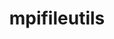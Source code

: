 ---
title: "mpifileutils"
layout: cache
categories: [package, develop]
meta: {"compilers": ["cce@=18.0.0", "gcc@=11.4.0", "oneapi@=2024.2.1"], "num_specs": 30, "num_specs_by_stack": {"e4s": 7, "e4s-cray-rhel": 6, "e4s-neoverse-v2": 7, "e4s-oneapi": 6, "root": 30}, "oss": ["rhel8", "ubuntu22.04"], "platforms": ["linux"], "stacks": ["e4s", "e4s-cray-rhel", "e4s-neoverse-v2", "e4s-oneapi", "root"], "targets": ["neoverse_v2", "x86_64_v3"], "versions": ["0.12"]}
spec_details: [{"compiler": "oneapi@=2024.2.1", "hash": "2xvdnth4udt2paazrpeq3hsp3pvvw4y3", "os": "ubuntu22.04", "platform": "linux", "size": "-", "stacks": ["e4s-oneapi", "root"], "target": "x86_64_v3", "variants": ["build_system=cmake", "build_type=Release", "~daos", "~experimental", "generator=make", "~gpfs", "~ipo", "~lustre", "~xattr"], "versions": ["0.12"]}, {"compiler": "cce@=18.0.0", "hash": "3xdtvw444ixtss6aa2e2mevib6zgecjz", "os": "rhel8", "platform": "linux", "size": "-", "stacks": ["root"], "target": "x86_64_v3", "variants": ["build_system=cmake", "build_type=Release", "~daos", "~experimental", "generator=make", "~gpfs", "~ipo", "~lustre", "~xattr"], "versions": ["0.12"]}, {"compiler": "oneapi@=2024.2.1", "hash": "4i52tzi36cv6houy7mrrhxkydnhm3yug", "os": "ubuntu22.04", "platform": "linux", "size": "-", "stacks": ["e4s-oneapi", "root"], "target": "x86_64_v3", "variants": ["build_system=cmake", "build_type=Release", "~daos", "~experimental", "generator=make", "~gpfs", "~ipo", "~lustre", "~xattr"], "versions": ["0.12"]}, {"compiler": "oneapi@=2024.2.1", "hash": "4mftocvyzp6cb7l3le73n55smahjheyg", "os": "ubuntu22.04", "platform": "linux", "size": "-", "stacks": ["e4s-oneapi", "root"], "target": "x86_64_v3", "variants": ["build_system=cmake", "build_type=Release", "~daos", "~experimental", "generator=make", "~gpfs", "~ipo", "~lustre", "~xattr"], "versions": ["0.12"]}, {"compiler": "gcc@=11.4.0", "hash": "4yttslvfvs6zhzwdwkaegrxlgk3txntr", "os": "ubuntu22.04", "platform": "linux", "size": "-", "stacks": ["e4s-neoverse-v2", "root"], "target": "neoverse_v2", "variants": ["build_system=cmake", "build_type=Release", "~daos", "~experimental", "generator=make", "~gpfs", "~ipo", "~lustre", "~xattr"], "versions": ["0.12"]}, {"compiler": "cce@=18.0.0", "hash": "5gbiljq54dwxyeosg3fwrjc6at27mrph", "os": "rhel8", "platform": "linux", "size": "-", "stacks": ["e4s-cray-rhel", "root"], "target": "x86_64_v3", "variants": ["build_system=cmake", "build_type=Release", "~daos", "~experimental", "generator=make", "~gpfs", "~ipo", "~lustre", "~xattr"], "versions": ["0.12"]}, {"compiler": "gcc@=11.4.0", "hash": "5lnzpj25ljtg5wlblfecrihpymyva7id", "os": "ubuntu22.04", "platform": "linux", "size": "-", "stacks": ["e4s", "root"], "target": "x86_64_v3", "variants": ["build_system=cmake", "build_type=Release", "~daos", "~experimental", "generator=make", "~gpfs", "~ipo", "~lustre", "~xattr"], "versions": ["0.12"]}, {"compiler": "cce@=18.0.0", "hash": "5o3ykdvqkulytxinhbs4v7bo5x4pyia2", "os": "rhel8", "platform": "linux", "size": "-", "stacks": ["e4s-cray-rhel", "root"], "target": "x86_64_v3", "variants": ["build_system=cmake", "build_type=Release", "~daos", "~experimental", "generator=make", "~gpfs", "~ipo", "~lustre", "~xattr"], "versions": ["0.12"]}, {"compiler": "oneapi@=2024.2.1", "hash": "6md5fddzonm4vdmnc3cgs5aw55p47w6y", "os": "ubuntu22.04", "platform": "linux", "size": "-", "stacks": ["root"], "target": "x86_64_v3", "variants": ["build_system=cmake", "build_type=Release", "~daos", "~experimental", "generator=make", "~gpfs", "~ipo", "~lustre", "~xattr"], "versions": ["0.12"]}, {"compiler": "gcc@=11.4.0", "hash": "at2m6633ei7orjkirjw7p4tas7ky4yet", "os": "ubuntu22.04", "platform": "linux", "size": "-", "stacks": ["e4s-neoverse-v2", "root"], "target": "neoverse_v2", "variants": ["build_system=cmake", "build_type=Release", "~daos", "~experimental", "generator=make", "~gpfs", "~ipo", "~lustre", "~xattr"], "versions": ["0.12"]}, {"compiler": "gcc@=11.4.0", "hash": "cisgkxpo65l6fososmprnsxn3rx6xaa7", "os": "ubuntu22.04", "platform": "linux", "size": "-", "stacks": ["e4s", "root"], "target": "x86_64_v3", "variants": ["build_system=cmake", "build_type=Release", "~daos", "~experimental", "generator=make", "~gpfs", "~ipo", "~lustre", "~xattr"], "versions": ["0.12"]}, {"compiler": "gcc@=11.4.0", "hash": "ddb3hsieuag7ft3qprepeo6cnzyldw4l", "os": "ubuntu22.04", "platform": "linux", "size": "-", "stacks": ["e4s", "root"], "target": "x86_64_v3", "variants": ["build_system=cmake", "build_type=Release", "~daos", "~experimental", "generator=make", "~gpfs", "~ipo", "~lustre", "~xattr"], "versions": ["0.12"]}, {"compiler": "gcc@=11.4.0", "hash": "ebuv3hsgsj3vv4wokudfgdksmpy3z4tk", "os": "ubuntu22.04", "platform": "linux", "size": "-", "stacks": ["e4s", "root"], "target": "x86_64_v3", "variants": ["build_system=cmake", "build_type=Release", "~daos", "~experimental", "generator=make", "~gpfs", "~ipo", "~lustre", "~xattr"], "versions": ["0.12"]}, {"compiler": "cce@=18.0.0", "hash": "fkoynkqqnj2clrjgluukp7v5kpjguv4e", "os": "rhel8", "platform": "linux", "size": "-", "stacks": ["e4s-cray-rhel", "root"], "target": "x86_64_v3", "variants": ["build_system=cmake", "build_type=Release", "~daos", "~experimental", "generator=make", "~gpfs", "~ipo", "~lustre", "~xattr"], "versions": ["0.12"]}, {"compiler": "gcc@=11.4.0", "hash": "iejvwdastsbvamny2mitavvzowyes52w", "os": "ubuntu22.04", "platform": "linux", "size": "-", "stacks": ["root"], "target": "x86_64_v3", "variants": ["build_system=cmake", "build_type=Release", "~daos", "~experimental", "generator=make", "~gpfs", "~ipo", "~lustre", "~xattr"], "versions": ["0.12"]}, {"compiler": "gcc@=11.4.0", "hash": "irjr755n26rjxnb7j2wyg2ng6zgrrota", "os": "ubuntu22.04", "platform": "linux", "size": "-", "stacks": ["e4s-neoverse-v2", "root"], "target": "neoverse_v2", "variants": ["build_system=cmake", "build_type=Release", "~daos", "~experimental", "generator=make", "~gpfs", "~ipo", "~lustre", "~xattr"], "versions": ["0.12"]}, {"compiler": "gcc@=11.4.0", "hash": "iukhp25d6mvx5bulrqvhdxd42iux4j6e", "os": "ubuntu22.04", "platform": "linux", "size": "-", "stacks": ["e4s-neoverse-v2", "root"], "target": "neoverse_v2", "variants": ["build_system=cmake", "build_type=Release", "~daos", "~experimental", "generator=make", "~gpfs", "~ipo", "~lustre", "~xattr"], "versions": ["0.12"]}, {"compiler": "gcc@=11.4.0", "hash": "jebgqu2auwijr7fa7g5cqtkzmrjsd6bc", "os": "ubuntu22.04", "platform": "linux", "size": "-", "stacks": ["root"], "target": "neoverse_v2", "variants": ["build_system=cmake", "build_type=Release", "~daos", "~experimental", "generator=make", "~gpfs", "~ipo", "~lustre", "~xattr"], "versions": ["0.12"]}, {"compiler": "oneapi@=2024.2.1", "hash": "kwof3qa6qprzuvh2ilhbuti7fx6hv5rk", "os": "ubuntu22.04", "platform": "linux", "size": "-", "stacks": ["e4s-oneapi", "root"], "target": "x86_64_v3", "variants": ["build_system=cmake", "build_type=Release", "~daos", "~experimental", "generator=make", "~gpfs", "~ipo", "~lustre", "~xattr"], "versions": ["0.12"]}, {"compiler": "gcc@=11.4.0", "hash": "lbvvt3pftkpb6t3tdhqhzgzcpoowa3ga", "os": "ubuntu22.04", "platform": "linux", "size": "-", "stacks": ["e4s", "root"], "target": "x86_64_v3", "variants": ["build_system=cmake", "build_type=Release", "~daos", "~experimental", "generator=make", "~gpfs", "~ipo", "~lustre", "~xattr"], "versions": ["0.12"]}, {"compiler": "cce@=18.0.0", "hash": "lrfigj4drmoiilmhs5x7qq4h5vlnmiqk", "os": "rhel8", "platform": "linux", "size": "-", "stacks": ["e4s-cray-rhel", "root"], "target": "x86_64_v3", "variants": ["build_system=cmake", "build_type=Release", "~daos", "~experimental", "generator=make", "~gpfs", "~ipo", "~lustre", "~xattr"], "versions": ["0.12"]}, {"compiler": "oneapi@=2024.2.1", "hash": "mz4k7ovanpgp3xmhhaywfnyu5wljp5ld", "os": "ubuntu22.04", "platform": "linux", "size": "-", "stacks": ["e4s-oneapi", "root"], "target": "x86_64_v3", "variants": ["build_system=cmake", "build_type=Release", "~daos", "~experimental", "generator=make", "~gpfs", "~ipo", "~lustre", "~xattr"], "versions": ["0.12"]}, {"compiler": "gcc@=11.4.0", "hash": "nsoaw7wlto4o6rlxd7r346mbefgtpa2v", "os": "ubuntu22.04", "platform": "linux", "size": "-", "stacks": ["e4s-neoverse-v2", "root"], "target": "neoverse_v2", "variants": ["build_system=cmake", "build_type=Release", "~daos", "~experimental", "generator=make", "~gpfs", "~ipo", "~lustre", "~xattr"], "versions": ["0.12"]}, {"compiler": "oneapi@=2024.2.1", "hash": "pl43ty4qxgsx5hg5vpmljb7pa3tdnk6d", "os": "ubuntu22.04", "platform": "linux", "size": "-", "stacks": ["e4s-oneapi", "root"], "target": "x86_64_v3", "variants": ["build_system=cmake", "build_type=Release", "~daos", "~experimental", "generator=make", "~gpfs", "~ipo", "~lustre", "~xattr"], "versions": ["0.12"]}, {"compiler": "gcc@=11.4.0", "hash": "qkcydxtfprcburry6zyynfmhjuudc3dz", "os": "ubuntu22.04", "platform": "linux", "size": "-", "stacks": ["e4s", "root"], "target": "x86_64_v3", "variants": ["build_system=cmake", "build_type=Release", "~daos", "~experimental", "generator=make", "~gpfs", "~ipo", "~lustre", "~xattr"], "versions": ["0.12"]}, {"compiler": "cce@=18.0.0", "hash": "rjr4cmchwex6glob4liyugndrcvxwpsk", "os": "rhel8", "platform": "linux", "size": "-", "stacks": ["e4s-cray-rhel", "root"], "target": "x86_64_v3", "variants": ["build_system=cmake", "build_type=Release", "~daos", "~experimental", "generator=make", "~gpfs", "~ipo", "~lustre", "~xattr"], "versions": ["0.12"]}, {"compiler": "gcc@=11.4.0", "hash": "rzerbbr2uzkozvsn7kh2a5kjngjoqkyk", "os": "ubuntu22.04", "platform": "linux", "size": "-", "stacks": ["e4s-neoverse-v2", "root"], "target": "neoverse_v2", "variants": ["build_system=cmake", "build_type=Release", "~daos", "~experimental", "generator=make", "~gpfs", "~ipo", "~lustre", "~xattr"], "versions": ["0.12"]}, {"compiler": "gcc@=11.4.0", "hash": "tixomn7r7e4jbtl5k3r4jqeo7chelogw", "os": "ubuntu22.04", "platform": "linux", "size": "-", "stacks": ["e4s", "root"], "target": "x86_64_v3", "variants": ["build_system=cmake", "build_type=Release", "~daos", "~experimental", "generator=make", "~gpfs", "~ipo", "~lustre", "~xattr"], "versions": ["0.12"]}, {"compiler": "gcc@=11.4.0", "hash": "u4bvl25uq2gjqudlyld7kb5yvyonqt5o", "os": "ubuntu22.04", "platform": "linux", "size": "-", "stacks": ["e4s-neoverse-v2", "root"], "target": "neoverse_v2", "variants": ["build_system=cmake", "build_type=Release", "~daos", "~experimental", "generator=make", "~gpfs", "~ipo", "~lustre", "~xattr"], "versions": ["0.12"]}, {"compiler": "cce@=18.0.0", "hash": "ydstk23y5gb2j5nlilcleolaspg6tqzw", "os": "rhel8", "platform": "linux", "size": "-", "stacks": ["e4s-cray-rhel", "root"], "target": "x86_64_v3", "variants": ["build_system=cmake", "build_type=Release", "~daos", "~experimental", "generator=make", "~gpfs", "~ipo", "~lustre", "~xattr"], "versions": ["0.12"]}]
---